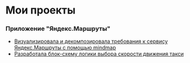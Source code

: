 # Мои проекты
### Приложение "Яндекс.Маршруты"
  * [Визуализировала и декомпозировала требования к сервису Яндекс.Маршруты с помощью mindmap](https://github.com/LiubovNik752/LiubovNik752/blob/main/Яндекс%20Маршруты_GH.png)
  * [Разработала блок-схему логики выбора скорости движения такси](ссылка)
